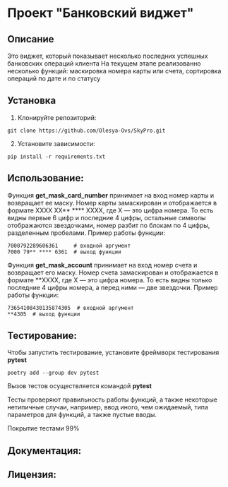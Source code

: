 # Проект "Банковский виджет"

## Описание
Это виджет, который показывает несколько последних успешных банковских операций клиента
На текущем этапе реализованно несколько функций: маскировка номера карты или счета,
сортировка операций по дате и по статусу

## Установка

1. Клонируйте репозиторий:
```
git clone https://github.com/Olesya-Ovs/SkyPro.git
```

2. Установите зависимости:
```
pip install -r requirements.txt
```
## Использование:
Функция **get_mask_card_number** принимает на вход номер карты и возвращает ее маску. Номер карты замаскирован
и отображается в формате XXXX XX** **** XXXX, где X — это цифра номера. То есть видны первые 6 цифр и последние 4 цифры,
остальные символы отображаются звездочками, номер разбит по блокам по 4 цифры, разделенным пробелами.
Пример работы функции:
```
7000792289606361     # входной аргумент
7000 79** **** 6361  # выход функции
```
Функция **get_mask_account** принимает на вход номер счета и возвращает его маску. Номер счета замаскирован и 
отображается в формате **XXXX, где X — это цифра номера. То есть видны только последние 4 цифры номера, а перед ними
— две звездочки. Пример работы функции:
```
73654108430135874305  # входной аргумент
**4305  # выход функции
```
## Тестирование:
Чтобы запустить тестирование, установите фреймворк тестирования **pytest**
```
poetry add --group dev pytest
```
Вызов тестов осуществляется командой **pytest**

Тесты проверяют правильность работы функций, а также некоторые нетипичные случаи, например,
ввод иного, чем ожидаемый, типа параметров для функций, а также пустые вводы.

Покрытие тестами 99%

## Документация:

## Лицензия:
